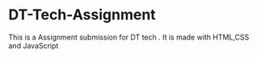 # DT-Tech-Assignment
This is a Assignment submission for DT tech . It is made with HTML,CSS and JavaScript
